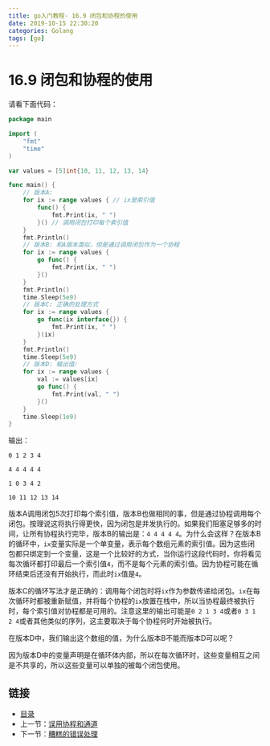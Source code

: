 ```yaml
---
title: go入门教程- 16.9 闭包和协程的使用   
date: 2019-10-15 22:30:20   
categories: Golang   
tags: [go]   
---
```

# 16.9 闭包和协程的使用

请看下面代码：

```go
package main

import (
    "fmt"
    "time"
)

var values = [5]int{10, 11, 12, 13, 14}

func main() {
    // 版本A:
    for ix := range values { // ix是索引值
        func() {
            fmt.Print(ix, " ")
        }() // 调用闭包打印每个索引值
    }
    fmt.Println()
    // 版本B: 和A版本类似，但是通过调用闭包作为一个协程
    for ix := range values {
        go func() {
            fmt.Print(ix, " ")
        }()
    }
    fmt.Println()
    time.Sleep(5e9)
    // 版本C: 正确的处理方式
    for ix := range values {
        go func(ix interface{}) {
            fmt.Print(ix, " ")
        }(ix)
    }
    fmt.Println()
    time.Sleep(5e9)
    // 版本D: 输出值:
    for ix := range values {
        val := values[ix]
        go func() {
            fmt.Print(val, " ")
        }()
    }
    time.Sleep(1e9)
}

```

输出：

```
0 1 2 3 4

4 4 4 4 4

1 0 3 4 2

10 11 12 13 14
```

版本A调用闭包5次打印每个索引值，版本B也做相同的事，但是通过协程调用每个闭包。按理说这将执行得更快，因为闭包是并发执行的。如果我们阻塞足够多的时间，让所有协程执行完毕，版本B的输出是：`4 4 4 4 4`。为什么会这样？在版本B的循环中，`ix`变量实际是一个单变量，表示每个数组元素的索引值。因为这些闭包都只绑定到一个变量，这是一个比较好的方式，当你运行这段代码时，你将看见每次循环都打印最后一个索引值`4`，而不是每个元素的索引值。因为协程可能在循环结束后还没有开始执行，而此时`ix`值是`4`。

版本C的循环写法才是正确的：调用每个闭包时将`ix`作为参数传递给闭包。`ix`在每次循环时都被重新赋值，并将每个协程的`ix`放置在栈中，所以当协程最终被执行时，每个索引值对协程都是可用的。注意这里的输出可能是`0 2 1 3 4`或者`0 3 1 2 4`或者其他类似的序列，这主要取决于每个协程何时开始被执行。

在版本D中，我们输出这个数组的值，为什么版本B不能而版本D可以呢？

因为版本D中的变量声明是在循环体内部，所以在每次循环时，这些变量相互之间是不共享的，所以这些变量可以单独的被每个闭包使用。

## 链接

- [目录](https://blog.zshipu.com/go%E5%85%A5%E9%97%A8%E6%95%99%E7%A8%8B/index.html)
- 上一节：[误用协程和通道](file://16.8.md)
- 下一节：[糟糕的错误处理](file://16.10.md)